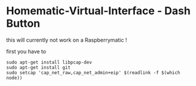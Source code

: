# Homematic-Virtual-Interface  - Dash Button

this will currently not work on a Raspberrymatic !

first you have to 

 ```
sudo apt-get install libpcap-dev
sudo apt-get install git
sudo setcap 'cap_net_raw,cap_net_admin+eip' $(readlink -f $(which node))
 ```




